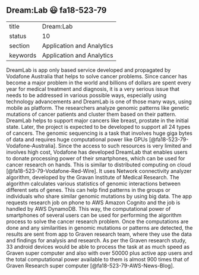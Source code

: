 ## Dream:Lab :smiley: fa18-523-79


|          |                           |
| -------- | ------------------------- |
| title    | Dream:Lab                 | 
| status   | 10                        |
| section  | Application and Analytics |
| keywords | Application and Analytics |



DreamLab is app only based service developed and propagated by Vodafone Australia that helps to solve cancer problems. Since cancer has become a major problem in the world and billions of dollars are spent every year for medical treatment and diagnosis, it is a very serious issue that needs to be addressed in various possible ways, especially using technology advancements and DreamLab is one of those many ways, using mobile as platform. The researchers analyze genomic patterns like genetic mutations of cancer patients and cluster them based on their pattern. DreamLab helps to support major cancers like breast, prostate in the initial state. Later, the project is expected to be developed to support all 24 types of cancers. The genomic sequencing is a task that involves huge giga bytes of data and requires huge computational power like GPUs [@fa18-523-79-Vodafone-Australia]. Since the access to such resources is very limited and involves high cost, Vodafone has developed DreamLab that enables users to donate processing power of their smartphones, which can be used for cancer research on hands. This is similar to distributed computing on cloud [@fa18-523-79-Vodafone-Red-Wire]. It uses Network connectivity analyzer algorithm, developed by the Gravan Institute of Medical Research. The algorithm calculates various statistics of genomic interactions between different sets of genes. This can help find patterns in the groups or individuals who share similar genomic mutations by using big data. The app requests research job on phone to AWS Amazon Cognito and the job is handled by AWS DynamoDB. This way, the computational power of smartphones of several users can be used for performing the algorithm process to solve the cancer research problem. Once the computations are done and any similarities in genomic mutations or patterns are detected, the results are sent from app to Graven research team, where they use the data and findings for analysis and research. As per the Graven research study, 33 android devices would be able to process the task at as much speed as Graven super computer and also with over 50000 plus active app users and the total computational power available to them is almost 900 times that of Graven Research super computer [@fa18-523-79-AWS-News-Blog].


    

